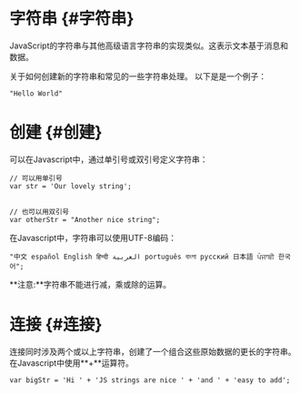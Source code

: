 # 字符串 {#字符串}

JavaScript的字符串与其他高级语言字符串的实现类似。这表示文本基于消息和数据。

关于如何创建新的字符串和常见的一些字符串处理。 以下是是一个例子：

```
"Hello World"
```

# 创建 {#创建}

可以在Javascript中，通过单引号或双引号定义字符串：

```
// 可以用单引号
var str = 'Our lovely string';


// 也可以用双引号
var otherStr = "Another nice string";

```

在Javascript中，字符串可以使用UTF-8编码：

```
"中文 español English हिन्दी العربية português বাংলা русский 日本語 ਪੰਜਾਬੀ 한국어";

```

**注意:**字符串不能进行减，乘或除的运算。

# 连接 {#连接}

连接同时涉及两个或以上字符串，创建了一个组合这些原始数据的更长的字符串。在Javascript中使用**+**运算符。

```
var bigStr = 'Hi ' + 'JS strings are nice ' + 'and ' + 'easy to add';

```




